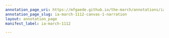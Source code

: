 ```yaml
---
annotation_page_uri: https://mfgaede.github.io/the-march/annotations/ia-march-1112-canvas-1-narration.json
annotation_page_slug: ia-march-1112-canvas-1-narration
layout: annotation_page
manifest_label: ia-march-1112

---
```

